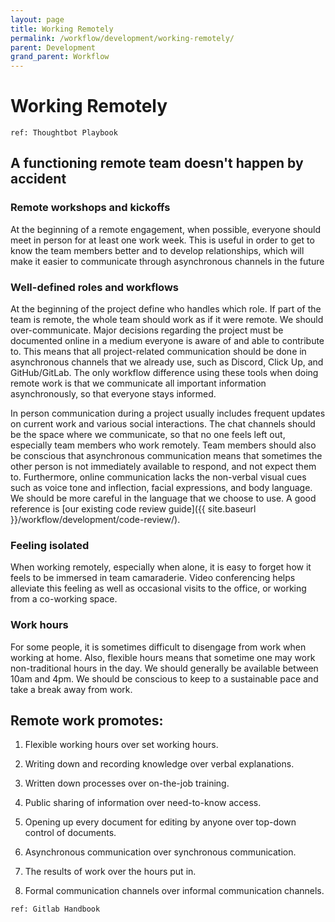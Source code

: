 ```yaml
---
layout: page
title: Working Remotely
permalink: /workflow/development/working-remotely/
parent: Development
grand_parent: Workflow
---
```


# Working Remotely

`ref: Thoughtbot Playbook`

## A functioning remote team doesn't happen by accident

### Remote workshops and kickoffs

At the beginning of a remote engagement, when possible, everyone should meet in person for at least one work week. This is useful in order to get to know the team members better and to develop relationships, which will make it easier to communicate through asynchronous channels in the future

### Well-defined roles and workflows

At the beginning of the project define who handles which role. If part of the team is remote, the whole team should work as if it were remote. We should over-communicate. Major decisions regarding the project must be documented online in a medium everyone is aware of and able to contribute to. This means that all project-related communication should be done in asynchronous channels that we already use, such as Discord, Click Up, and GitHub/GitLab. The only workflow difference using these tools when doing remote work is that we communicate all important information asynchronously, so that everyone stays informed.

In person communication during a project usually includes frequent updates on current work and various social interactions. The chat channels should be the space where we communicate, so that no one feels left out, especially team members who work remotely. Team members should also be conscious that asynchronous communication means that sometimes the other person is not immediately available to respond, and not expect them to. Furthermore, online communication lacks the non-verbal visual cues such as voice tone and inflection, facial expressions, and body language. We should be more careful in the language that we choose to use. A good reference is [our existing code review guide]({{ site.baseurl }}/workflow/development/code-review/). 

### Feeling isolated

When working remotely, especially when alone, it is easy to forget how it feels to be immersed in team camaraderie. Video conferencing helps alleviate this feeling as well as occasional visits to the office, or working from a co-working space.

### Work hours

For some people, it is sometimes difficult to disengage from work when working at home. Also, flexible hours means that sometime one may work non-traditional hours in the day. We should generally be available between 10am and 4pm. We should be conscious to keep to a sustainable pace and take a break away from work.

## Remote work promotes:

1. Flexible working hours over set working hours.

1. Writing down and recording knowledge over verbal explanations.

1. Written down processes over on-the-job training.

1. Public sharing of information over need-to-know access.

1. Opening up every document for editing by anyone over top-down control of documents.

1. Asynchronous communication over synchronous communication.

1. The results of work over the hours put in.

1. Formal communication channels over informal communication channels.

`ref: Gitlab Handbook`